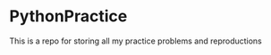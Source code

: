 PythonPractice
==============

This is a repo for storing all my practice problems and reproductions